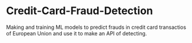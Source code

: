 # Credit-Card-Fraud-Detection
Making and training ML models to predict frauds in credit card transactios of European Union and use it to make an API of detecting.
